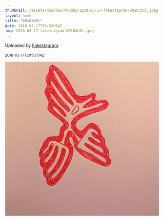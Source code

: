 ```yaml
---
thumbnail: /assets/doodles/thumbs/2018-03-17-fakestagram-00103b5l.jpeg
layout: home
title: "00103b5l"
date: 2018-03-17T20:53:04Z
img: 2018-03-17-fakestagram-00103b5l.jpeg
---
```


Uploaded by [Fakestagram](https://github.com/opyate/fakestagram).

<small>2018-03-17T20:53:04Z</small>

![Uploaded by Fakestagram](/assets/doodles/original/2018-03-17-fakestagram-00103b5l.jpeg)
